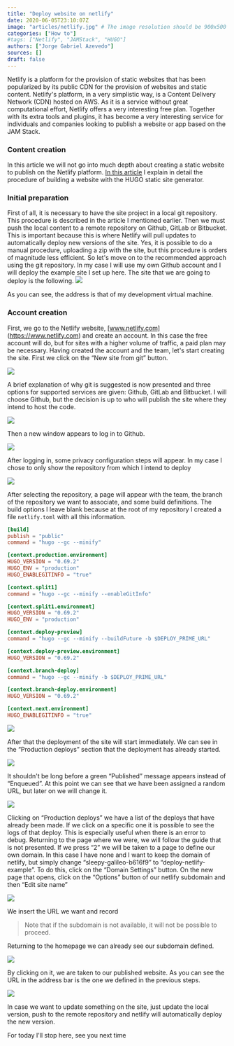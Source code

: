 ```yaml
---
title: "Deploy website on netlify"
date: 2020-06-05T23:10:07Z
image: "articles/netlify.jpg" # The image resolution should be 900x500 or a proportional resolution
categories: ["How to"]
#tags: ["Netlify", "JAMStack", "HUGO"]
authors: ["Jorge Gabriel Azevedo"]
sources: []
draft: false
---
```

Netlify is a platform for the provision of static websites that has been popularized by its public CDN for the provision of websites and static content.
Netlify's platform, in a very simplistic way, is a Content Delivery Network (CDN) hosted on AWS. As it is a service without great computational effort, Netlify offers a very interesting free plan. Together with its extra tools and plugins, it has become a very interesting service for individuals and companies looking to publish a website or app based on the JAM Stack.

### Content creation
In this article we will not go into much depth about creating a static website to publish on the Netlify platform. [In this article](/articles/create-a-website-with-hugo) I explain in detail the procedure of building a website with the HUGO static site generator.

### Initial preparation
First of all, it is necessary to have the site project in a local git repository. This procedure is described in the article I mentioned earlier. Then we must push the local content to a remote repository on Github, GitLab or Bitbucket. This is important because this is where Netlify will pull updates to automatically deploy new versions of the site.
Yes, it is possible to do a manual procedure, uploading a zip with the site, but this procedure is orders of magnitude less efficient. So let's move on to the recommended approach using the git repository. In my case I will use my own Github account and I will deploy the example site I set up here.
The site that we are going to deploy is the following.
![](/images/articles/deploy-website-netlify/0.png)


As you can see, the address is that of my development virtual machine.

### Account creation
First, we go to the Netlify website, [www.netlify.com] (https://www.netlify.com) and create an account. In this case the free account will do, but for sites with a higher volume of traffic, a paid plan may be necessary. Having created the account and the team, let's start creating the site. First we click on the “New site from git” button.

![](/images/articles/deploy-website-netlify/1.png)

A brief explanation of why git is suggested is now presented and three options for supported services are given: Github, GitLab and Bitbucket. I will choose Github, but the decision is up to who will publish the site where they intend to host the code.

![](/images/articles/deploy-website-netlify/1-1.png)

Then a new window appears to log in to Github.

![](/images/articles/deploy-website-netlify/2.png)

After logging in, some privacy configuration steps will appear. In my case I chose to only show the repository from which I intend to deploy

![](/images/articles/deploy-website-netlify/3.png)

After selecting the repository, a page will appear with the team, the branch of the repository we want to associate, and some build definitions. The build options I leave blank because at the root of my repository I created a file ```netlify.toml``` with all this information.

```toml
[build]
publish = "public"
command = "hugo --gc --minify"

[context.production.environment]
HUGO_VERSION = "0.69.2"
HUGO_ENV = "production"
HUGO_ENABLEGITINFO = "true"

[context.split1]
command = "hugo --gc --minify --enableGitInfo"

[context.split1.environment]
HUGO_VERSION = "0.69.2"
HUGO_ENV = "production"

[context.deploy-preview]
command = "hugo --gc --minify --buildFuture -b $DEPLOY_PRIME_URL"

[context.deploy-preview.environment]
HUGO_VERSION = "0.69.2"

[context.branch-deploy]
command = "hugo --gc --minify -b $DEPLOY_PRIME_URL"

[context.branch-deploy.environment]
HUGO_VERSION = "0.69.2"

[context.next.environment]
HUGO_ENABLEGITINFO = "true"
```

![](/images/articles/deploy-website-netlify/4.png)

After that the deployment of the site will start immediately. We can see in the “Production deploys” section that the deployment has already started.

![](/images/articles/deploy-website-netlify/4-1.png)

It shouldn't be long before a green “Published” message appears instead of “Enqueued”. At this point we can see that we have been assigned a random URL, but later on we will change it.

![](/images/articles/deploy-website-netlify/5.png)

Clicking on “Production deploys” we have a list of the deploys that have already been made. If we click on a specific one it is possible to see the logs of that deploy. This is especially useful when there is an error to debug.
Returning to the page where we were, we will follow the guide that is not presented. If we press “2” we will be taken to a page to define our own domain. In this case I have none and I want to keep the domain of netlify, but simply change “sleepy-galileo-b616f9” to “deploy-netlify-example”. To do this, click on the “Domain Settings” button. On the new page that opens, click on the “Options” button of our netlify subdomain and then “Edit site name”

![](/images/articles/deploy-website-netlify/6.png)

We insert the URL we want and record
> Note that if the subdomain is not available, it will not be possible to proceed.

Returning to the homepage we can already see our subdomain defined.

![](/images/articles/deploy-website-netlify/7.png)

By clicking on it, we are taken to our published website. As you can see the URL in the address bar is the one we defined in the previous steps.

![](/images/articles/deploy-website-netlify/8.png)

In case we want to update something on the site, just update the local version, push to the remote repository and netlify will automatically deploy the new version.

For today I'll stop here, see you next time
